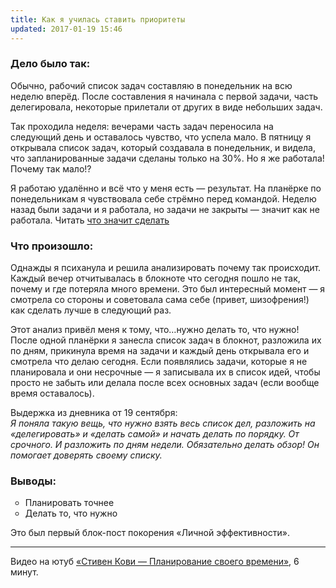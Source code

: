```yaml
---
title: Как я училась ставить приоритеты
updated: 2017-01-19 15:46
---
```

<h3>Дело было так:</h3> 
<p>Обычно, рабочий список задач составляю в понедельник на всю неделю вперёд. 
После составления я начинала с первой задачи, часть делегировала, некоторые прилетали от других в виде небольших задач.

Так проходила неделя: вечерами часть задач переносила на следующий день и оставалось чувство, что успела мало. В пятницу я открывала список задач, который создавала в понедельник, и видела, что запланированные задачи сделаны только на 30%. Но я же работала! Почему так мало!?

Я работаю удалённо и всё что у меня есть — результат. На планёрке по понедельникам я чувствовала себе стрёмно перед командой. Неделю назад были задачи и я работала, но задачи не закрыты — значит как не работала. Читать <a href="http://ksoftware.livejournal.com/202173.html" target="_blank">что значит сделать</a>
<h3>Что произошло:</h3>
Однажды я психанула и решила анализировать почему так происходит. Каждый вечер отчитывалась в блокноте что сегодня пошло не так, почему и где потеряла много времени.  Это был интересный момент — я смотрела со стороны и советовала сама себе (привет, шизофрения!) как сделать лучше в следующий раз.

Этот анализ привёл меня к тому, что…нужно делать то, что нужно! После одной планёрки я занесла список задач в блокнот, разложила их по дням, прикинула время на задачи и каждый день открывала его и смотрела что делаю сегодня. Если появлялись задачи, которые я не планировала и они несрочные — я записывала их в список идей, чтобы просто не забыть или делала после всех основных задач (если вообще время оставалось).

Выдержка из дневника от 19 сентября:<br>
<i>Я поняла такую вещь, что нужно взять весь список дел, разложить на «делегировать» и «делать самой» и начать делать по порядку. От срочного. И разложить по дням недели. Обязательно делать обзор! Он помогает доверять своему списку.</i>
 
<h3>Выводы:</h3>
<ul type="circle">
<li>Планировать точнее</li>
<li>Делать то, что нужно</li>
</ul>

Это был первый блок-пост покорения «Личной эффективности».
___
Видео на ютуб <a href="https://youtu.be/YIsiVsVKry8" target="_blank">«Стивен Кови — Планирование своего времени»</a>, 6 минут.
